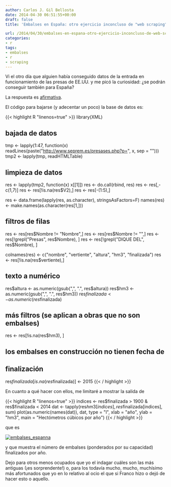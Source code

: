 ```yaml
---
author: Carlos J. Gil Bellosta
date: 2014-04-30 06:51:55+00:00
draft: false
title: 'Embalses en España: otro ejercicio inconcluso de "web scraping"'

url: /2014/04/30/embalses-en-espana-otro-ejercicio-inconcluso-de-web-scraping/
categories:
- r
tags:
- embalses
- r
- scraping
---
```


Vi el otro día que alguien había conseguido datos de la entrada en funcionamiento de las presas de EE.UU. y me picó la curiosidad: ¿se podrán conseguir también para España?

La respuesta es [afirmativa](http://www.seprem.es/presases.php?p=1).

El código para bajarse (y adecentar un poco) la base de datos es:

{{< highlight R "linenos=true" >}}
library(XML)

## bajada de datos
tmp <- lapply(1:47,
                function(x)
                readLines(paste("http://www.seprem.es/presases.php?p=",
                                x, sep = "")))
tmp2 <- lapply(tmp, readHTMLTable)

## limpieza de datos
res <- lapply(tmp2, function(x) x[[1]])
res <- do.call(rbind, res)
res <- res[,-c(1,7)]
res <- res[!is.na(res$V2),]
res <- res[-(1:5),]

res <- data.frame(lapply(res, as.character),
    stringsAsFactors=F)
names(res) <- make.names(as.character(res[1,]))

## filtros de filas
res <- res[res$Nombre != "Nombre",]
res <- res[res$Nombre != "",]
res <- res[!grepl("Presas", res$Nombre), ]
res <- res[!grepl("DIQUE DEL", res$Nombre), ]

colnames(res) <- c("nombre", "vertiente",
    "altura", "hm3", "finalizada")
res <- res[!is.na(res$vertiente),]

## texto a numérico
res$altura <- as.numeric(gsub(",", ".", res$altura))
res$hm3 <- as.numeric(gsub(",", ".", res$hm3))
res$finalizada <- as.numeric(res$finalizada)

## más filtros (se aplican a obras que no son embalses)
res <- res[!is.na(res$hm3), ]

## los embalses en construcción no tienen fecha de
## finalización
res$finalizada[is.na(res$finalizada)] <- 2015
{{< / highlight >}}


En cuanto a qué hacer con ellos, me limitaré a mostrar la salida de


{{< highlight R "linenos=true" >}}
indices <- res$finalizada > 1900 & res$finalizada < 2014
dat <- tapply(res$hm3[indices], res$finalizada[indices], sum)
plot(as.numeric(names(dat)), dat, type = "l",
        xlab = "año", ylab = "hm3",
        main = "Hectómetros cúbicos por año")
{{< / highlight >}}


que es

[![embalses_espanna](/wp-uploads/2014/04/embalses_espanna.png)
](/wp-uploads/2014/04/embalses_espanna.png)

y que muestra el número de embalses (ponderados por su capacidad) finalizados por año.

Dejo para otros menos ocupados que yo el indagar cuáles son las más antiguas (¡es sorprendente!) o, para los todavía mucho, mucho, muchísimo más afortunados que yo en lo relativo al ocio el que si Franco hizo o dejó de hacer esto o aquello.
